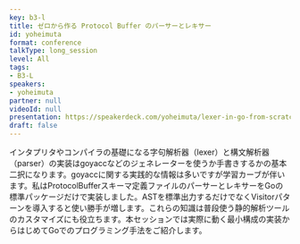 ```yaml
---
key: b3-l
title: ゼロから作る Protocol Buffer のパーサーとレキサー
id: yoheimuta
format: conference
talkType: long_session
level: All
tags:
- B3-L
speakers:
- yoheimuta
partner: null
videoId: null
presentation: https://speakerdeck.com/yoheimuta/lexer-in-go-from-scratch
draft: false
---
```

インタプリタやコンパイラの基礎になる字句解析器（lexer）と構文解析器（parser）の実装はgoyaccなどのジェネレーターを使うか手書きするかの基本二択になります。goyaccに関する実践的な情報は多いですが学習カーブが伴います。私はProtocolBufferスキーマ定義ファイルのパーサーとレキサーをGoの標準パッケージだけで実装しました。ASTを標準出力するだけでなくVisitorパターンを導入すると使い勝手が増します。これらの知識は普段使う静的解析ツールのカスタマイズにも役立ちます。本セッションでは実際に動く最小構成の実装からはじめてGoでのプログラミング手法をご紹介します。